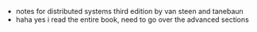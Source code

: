 * notes for distributed systems third edition by van steen and tanebaun 
* haha yes i read the entire book, need to go over the advanced sections 
